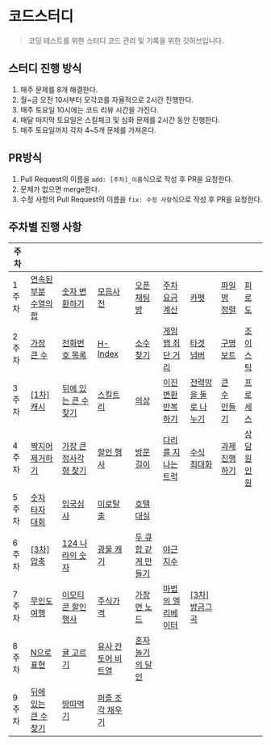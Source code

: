 # 코드스터디
> 코딩 테스트를 위한 스터디 코드 관리 및 기록을 위한 깃허브입니다.

## 스터디 진행 방식
1. 매주 문제를 8개 해결한다.
2. 월~금 오전 10시부터 모각코를 자율적으로 2시간 진행한다.
3. 매주 토요일 10시에는 코드 리뷰 시간을 가진다.
4. 매달 마지막 토요일은 스킬체크 및 심화 문제를 2시간 동안 진행한다.
5. 매주 토요일까지 각자 4~5개 문제를 가져온다.

## PR방식
1. Pull Request의 이름을 `add: [주차]_이름`식으로 작성 후 PR을 요청한다.
2. 문제가 없으면 merge한다.
3. 수정 사항의 Pull Request의 이름을 `fix: 수정 사항`식으로 작성 후 PR을 요청한다.

## 주차별 진행 사항
| 주차 | | | | | | | | |
|---|---|---| --- |--- |--- |--- |--- |--- |
| 1주차 | [연속된 부분 수열의 합](https://school.programmers.co.kr/learn/courses/30/lessons/178870) | [숫자 변환하기](https://school.programmers.co.kr/learn/courses/30/lessons/154538) | [모음사전](https://school.programmers.co.kr/learn/courses/30/lessons/84512) | [오픈채팅방](https://school.programmers.co.kr/learn/courses/30/lessons/42888) | [주차 요금 계산](https://school.programmers.co.kr/learn/courses/30/lessons/92341?language=java) | [카펫](https://school.programmers.co.kr/learn/courses/30/lessons/42842?language=java)| [파일명 정렬](https://school.programmers.co.kr/learn/courses/30/lessons/17686) |[피로도](https://school.programmers.co.kr/learn/courses/30/lessons/87946) |
| 2주차 | [가장 큰 수](https://school.programmers.co.kr/learn/courses/30/lessons/42746)  | [전화번호 목록](https://school.programmers.co.kr/learn/courses/30/lessons/42577) | [H-Index](https://school.programmers.co.kr/learn/courses/30/lessons/42747) | [소수 찾기](https://school.programmers.co.kr/learn/courses/30/lessons/42839) | [게임 맵 최단 거리](https://school.programmers.co.kr/learn/courses/30/lessons/1844) | [타겟 넘버](https://school.programmers.co.kr/learn/courses/30/lessons/43165) | [구명보트](https://school.programmers.co.kr/learn/courses/30/lessons/42885) | [조이스틱](https://school.programmers.co.kr/learn/courses/30/lessons/42860) | 
| 3주차 | [[1차] 캐시](https://school.programmers.co.kr/learn/courses/30/lessons/17680) | [뒤에 있는 큰 수 찾기](https://school.programmers.co.kr/learn/courses/30/lessons/154539) |[스킬트리](https://school.programmers.co.kr/learn/courses/30/lessons/49993) | [의상](https://school.programmers.co.kr/learn/courses/30/lessons/42578) | [이진 변환 반복하기](https://school.programmers.co.kr/learn/courses/30/lessons/70129) | [전력망을 둘로 나누기](https://school.programmers.co.kr/learn/courses/30/lessons/86971) | [큰 수 만들기](https://school.programmers.co.kr/learn/courses/30/lessons/42883?language=java#) | [프로세스](https://school.programmers.co.kr/learn/courses/30/lessons/42587)|
| 4주차 | [짝지어 제거하기](https://school.programmers.co.kr/learn/courses/30/lessons/12973) | [가장 큰 정사각형 찾기](https://school.programmers.co.kr/learn/courses/30/lessons/12905) |[할인 행사](https://school.programmers.co.kr/learn/courses/30/lessons/131127) | [방문길이](https://school.programmers.co.kr/learn/courses/30/lessons/49994) | [다리를 지나는 트럭](https://school.programmers.co.kr/learn/courses/30/lessons/42583) | [수식 최대화](https://school.programmers.co.kr/learn/courses/30/lessons/67257) | [과제 진행하기](https://school.programmers.co.kr/learn/courses/30/lessons/176962) | [상담원 인원](https://school.programmers.co.kr/learn/courses/30/lessons/214288)|
| 5주차 | [숫자 타자 대회](https://school.programmers.co.kr/learn/courses/30/lessons/136797) |[입국심사](https://school.programmers.co.kr/learn/courses/30/lessons/43238) | [미로탈출](https://school.programmers.co.kr/learn/courses/30/lessons/159993) | [호텔대실](https://school.programmers.co.kr/learn/courses/30/lessons/155651) |
| 6주차 | [[3차] 압축](https://school.programmers.co.kr/learn/courses/30/lessons/17684) |[124 나라의 숫자](https://school.programmers.co.kr/learn/courses/30/lessons/12899) | [광물 캐기](https://school.programmers.co.kr/learn/courses/30/lessons/172927) | [두 큐 합 같게 만들기](https://school.programmers.co.kr/learn/courses/30/lessons/118667) |[야근 지수](https://school.programmers.co.kr/learn/courses/30/lessons/12927)|
|7주차| [무인도 여행](https://school.programmers.co.kr/learn/courses/30/lessons/154540)| [이모티콘 할인행사](https://school.programmers.co.kr/learn/courses/30/lessons/150368)|[주식가격](https://school.programmers.co.kr/learn/courses/30/lessons/42584)|[가장 먼 노드](https://school.programmers.co.kr/learn/courses/30/lessons/49189)| [마법의 엘리베이터](https://school.programmers.co.kr/learn/courses/30/lessons/148653)| [[3차] 방금그곡](https://school.programmers.co.kr/learn/courses/30/lessons/17683)|
|8주차| [N으로 표현](https://school.programmers.co.kr/learn/courses/30/lessons/42895) | [귤 고르기](https://school.programmers.co.kr/learn/courses/30/lessons/138476) | [유사 칸토어 비트열](https://school.programmers.co.kr/learn/courses/30/lessons/148652) | [혼자 놀기의 달인](https://school.programmers.co.kr/learn/courses/30/lessons/131130) |
|9주차| [뒤에 있는 큰 수 찾기](https://school.programmers.co.kr/learn/courses/30/lessons/154539) | [땅따먹기](https://school.programmers.co.kr/learn/courses/30/lessons/12913) | [퍼즐 조각 채우기](https://school.programmers.co.kr/learn/courses/30/lessons/84021#) |